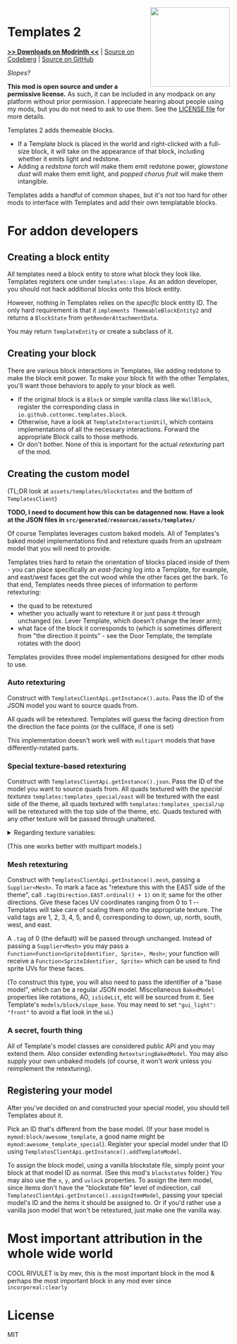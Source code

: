 <img src="icon.png" align="right" width="180px"/>

# Templates 2

[**>> Downloads on Modrinth <<**](https://modrinth.com/mod/templates-2) | [Source on Codeberg](https://codeberg.org/quat/templates-mod) | [Source on GitHub](https://github.com/quat1024/templates-mod)

*Slopes?*

**This mod is open source and under a permissive license.** As such, it can be included in any modpack on any platform without prior permission. I appreciate hearing about people using my mods, but you do not need to ask to use them. See the [LICENSE file](LICENSE) for more details.

Templates 2 adds themeable blocks.

* If a Template block is placed in the world and right-clicked with a full-size block, it will take on the appearance of that block, including whether it emits light and redstone.
* Adding a *redstone torch* will make them emit redstone power, *glowstone dust* will make them emit light, and *popped chorus fruit* will make them intangible.

Templates adds a handful of common shapes, but it's not too hard for other mods to interface with Templates and add their own templatable blocks.

# For addon developers

## Creating a block entity

All templates need a block entity to store what block they look like. Templates registers one under `templates:slope`. As an addon developer, you should not hack additional blocks onto this block entity.

However, nothing in Templates relies on the *specific* block entity ID. The only hard requirement is that it `implements ThemeableBlockEntity2` and returns a `BlockState` from `getRenderAttachmentData`.

You may return `TemplateEntity` or create a subclass of it.

## Creating your block

There are various block interactions in Templates, like adding redstone to make the block emit power. To make your block fit with the other Templates, you'll want those behaviors to apply to your block as well.

* If the original block is a `Block` or simple vanilla class like `WallBlock`, register the corresponding class in `io.github.cottonmc.templates.block`.
* Otherwise, have a look at `TemplateInteractionUtil`, which contains implementations of all the necessary interactions. Forward the appropriate Block calls to those methods.
* Or don't bother. None of this is important for the actual *retexturing* part of the mod.

## Creating the custom model

(TL;DR look at `assets/templates/blockstates` and the bottom of `TemplatesClient`)

**TODO, I need to document how this can be datagenned now. Have a look at the JSON files in `src/generated/resources/assets/templates/`**

Of course Templates leverages custom baked models. All of Templates's baked model implementations find and retexture quads from an upstream model that you will need to provide.

Templates tries hard to retain the orientation of blocks placed inside of them - you can place specifically an *east-facing* log into a Template, for example, and east/west faces get the cut wood while the other faces get the bark. To that end, Templates needs three pieces of information to perform retexturing:

* the quad to be retextured
* whether you actually want to retexture it or just pass it through unchanged (ex. Lever Template, which doesn't change the lever arm);
* what face of the block it corresponds to (which is sometimes different from "the direction it points" - see the Door Template, the template rotates with the door)

Templates provides three model implementations designed for other mods to use.

### Auto retexturing

Construct with `TemplatesClientApi.getInstance().auto`. Pass the ID of the JSON model you want to source quads from.

All quads will be retextured. Templates will guess the facing direction from the direction the face points (or the cullface, if one is set)

This implementation doesn't work well with `multipart` models that have differently-rotated parts.

### Special texture-based retexturing

Construct with `TemplatesClientApi.getInstance().json`. Pass the ID of the model you want to source quads from. All quads textured with the *special textures* `templates:templates_special/east` will be textured with the east side of the theme, all quads textured with `templates:templates_special/up` will be retextured with the top side of the theme, etc. Quads textured with any other texture will be passed through unaltered.

<details><summary>Regarding texture variables:</summary>

On the off-chance your blockmodel already has texture variables for `north`, `south`, etc, you can simply apply Templates's special textures to it:

```json
{
	"parent": "mymod:block/my_model",
	"textures": {
		"north": "templates:templates_special/north",
		"east": "templates:templates_special/east",
		"south": "templates:templates_special/south",
		"west": "templates:templates_special/west",
		"up": "templates:templates_special/up",
		"down": "templates:templates_special/down",
	}
}
```

Many models don't specify *completely* separate textures for all six sides, instead using variables like "ends" for a texture to apply to the top *and* bottom faces. Please use a model which specifies all six faces individually. 
</details>

(This one works better with multipart models.)

### Mesh retexturing

Construct with `TemplatesClientApi.getInstance().mesh`, passing a `Supplier<Mesh>`. To mark a face as "retexture this with the EAST side of the theme", call `.tag(Direction.EAST.ordinal() + 1)` on it; same for the other directions. Give these faces UV coordinates ranging from 0 to 1 -- Templates will take care of scaling them onto the appropriate texture. The valid tags are 1, 2, 3, 4, 5, and 6, corresponding to down, up, north, south, west, and east.

A `.tag` of 0 (the default) will be passed through unchanged. Instead of passing a `Supplier<Mesh>` you may pass a `Function<Function<SpriteIdentifier, Sprite>, Mesh>`; your function will receive a `Function<SpriteIdentifier, Sprite>` which can be used to find sprite UVs for these faces.

(To construct this type, you will also need to pass the identifier of a "base model", which can be a regular JSON model. Miscellaneous `BakedModel` properties like rotations, AO, `isSideLit`, etc will be sourced from it. See Template's `models/block/slope_base`. You may need to set `"gui_light": "front"` to avoid a flat look in the ui.)

### A secret, fourth thing

All of Template's model classes are considered public API and you may extend them. Also consider extending `RetexturingBakedModel`. You may also supply your own unbaked models (of course, it won't *work* unless you reimplement the retexturing).

## Registering your model

After you've decided on and constructed your special model, you should tell Templates about it.

Pick an ID that's different from the base model. (If your base model is `mymod:block/awesome_template`, a good name might be `mymod:awesome_template_special`). Register your special model under that ID using `TemplatesClientApi.getInstance().addTemplateModel`.

To assign the block model, using a vanilla blockstate file, simply point your block at that model ID as normal. (See this mod's `blockstates` folder.) You may also use the `x`, `y`, and `uvlock` properties. To assign the item model, since items don't have the "blockstate file" level of indirection, call `TemplatesClientApi.getInstance().assignItemModel`, passing your special model's ID and the items it should be assigned to. Or if you'd rather use a vanilla json model that won't be retextured, just make one the vanilla way.

# Most important attribution in the whole wide world

COOL RIVULET is by mev, this is the most important block in the mod & perhaps the most important block in any mod ever since `incorporeal:clearly`

# License

MIT
